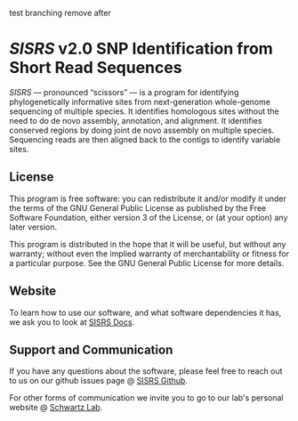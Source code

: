 test branching remove after
# *SISRS* v2.0 SNP Identification from Short Read Sequences


*SISRS* — pronounced “scissors” — is a program for identifying phylogenetically informative sites from next-generation whole-genome sequencing of multiple species. It identifies homologous sites without the need to do de novo assembly, annotation, and alignment. It identifies conserved regions by doing joint de novo assembly on multiple species. Sequencing reads are then aligned back to the contigs to identify variable sites.

## License

This program is free software: you can redistribute it and/or modify it under the terms of the GNU General Public License as published by the Free Software Foundation, either version 3 of the License, or (at your option) any later version.

This program is distributed in the hope that it will be useful, but without any warranty; without even the implied warranty of merchantability or fitness for a particular purpose. See the GNU General Public License for more details.

## Website

To learn how to use our software, and what software dependencies it has, we ask you to look at [SISRS Docs](https://schwartzlaburi.github.io/SISRS/).

## Support and Communication

If you have any questions about the software, please feel free to reach out to us on our github issues page @ [SISRS Github](https://github.com/SchwartzLabURI/SISRS/issues).

For other forms of communication we invite you to go to our lab's personal website @ [Schwartz Lab](https://schwartzlaburi.github.io/index.html).

